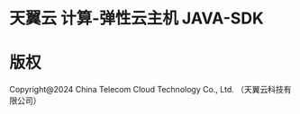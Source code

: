 天翼云 计算-弹性云主机 JAVA-SDK
==
版权
==
Copyright@2024  China Telecom Cloud Technology Co., Ltd. （天翼云科技有限公司）
